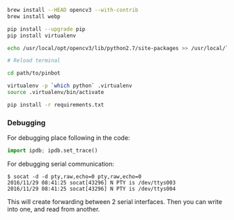 ```bash
brew install --HEAD opencv3 --with-contrib
brew install webp

pip install --upgrade pip
pip install virtualenv

echo /usr/local/opt/opencv3/lib/python2.7/site-packages >> /usr/local/lib/python2.7/site-packages/opencv3.pth

# Reload terminal

cd path/to/pinbot

virtualenv -p `which python` .virtualenv
source .virtualenv/bin/activate

pip install -r requirements.txt

```

### Debugging

For debugging place following in the code:

```python
import ipdb; ipdb.set_trace()
```

For debugging serial communication:

```
$ socat -d -d pty,raw,echo=0 pty,raw,echo=0
2016/11/29 08:41:25 socat[43296] N PTY is /dev/ttys003
2016/11/29 08:41:25 socat[43296] N PTY is /dev/ttys004
```
This will create forwarding between 2 serial interfaces. Then you can write into one, and read from another.
